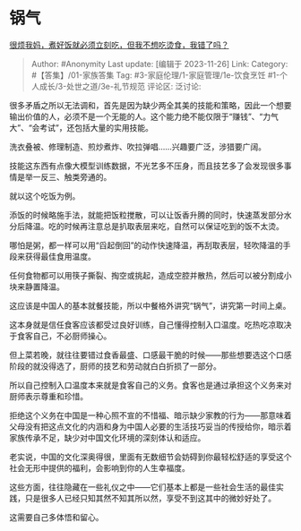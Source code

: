 # 锅气
[很烦我妈，煮好饭就必须立刻吃，但我不想吃烫食，我错了吗？](https://www.zhihu.com/question/630569391/answer/3302589216)

> Author: #Anonymity
> Last update: [编辑于 2023-11-26]
> Link:
> Category: #【答集】/01-家族答集
> Tag: #3-家庭伦理/1-家庭管理/1e-饮食烹饪 #1-个人成长/3-处世之道/3e-礼节规范 
> 评论区:
> 泛讨论:

很多矛盾之所以无法调和，首先是因为缺少两全其美的技能和策略，因此一个想要输出价值的人，必须不是一个无能的人。这个能力绝不能仅限于“赚钱”、“力气大”、“会考试”，还包括大量的实用技能。

洗衣叠被、修理制造、煎炒煮炸、吹拉弹唱……兴趣要广泛，涉猎要广阔。

技能这东西有点像大模型训练数据，不光艺多不压身，而且技艺多了会发现很多事情是举一反三、触类旁通的。

就以这个吃饭为例。

添饭的时候略施手法，就能把饭粒搅散，可以让饭香升腾的同时，快速蒸发部分水分后降温。吃的时候再注意总是扒取表层来吃，自然可以保证吃到的饭不太烫。

哪怕是粥，都一样可以用“舀起倒回”的动作快速降温，再刮取表层，轻吹降温的手段来获得最佳食用温度。

任何食物都可以用筷子撕裂、掏空或挑起，造成空腔并散热，然后可以被分割成小块来静置降温。

这应该是中国人的基本就餐技能，所以中餐格外讲究“锅气”，讲究第一时间上桌。

这本身就是信任食客应该都受过良好训练，自己懂得控制入口温度。吃热吃凉取决于食客自己，不必厨师操心。

但上菜若晚，就往往要错过食香最盛、口感最干脆的时候——那些想要选这个口感阶段的就没得选了，厨师的技艺和劳动就白白折损了一部分。

所以自己控制入口温度本来就是食客自己的义务。食客也是通过承担这个义务来对厨师表示尊重和珍惜。

拒绝这个义务在中国是一种心照不宣的不惜福、暗示缺少家教的行为——那意味着父母没有把这点文化的内涵和身为中国人必要的生活技巧妥当的传授给你，暗示着家族传承不足，缺少对中国文化环境的深刻体认和适应。

老实说，中国的文化深奥得很，里面有无数细节会妨碍到你最轻松舒适的享受这个社会无形中提供的福利，会影响到你的人生幸福度。

这些方面，往往隐藏在一些礼仪之中——它们基本上都是一些社会生活的最佳实践，只是很多人已经只知其然不知其所以然，享受不到这其中的微妙好处了。

这需要自己多体悟和留心。
